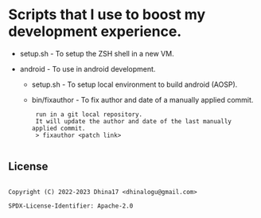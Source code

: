 # Scripts that I use to boost my development experience.


- setup.sh - To setup the ZSH shell in a new VM.

- android -  To use in android development.

    - setup.sh - To setup local environment to build android (AOSP).
    
    - bin/fixauthor - To fix author and date of a manually applied commit.
    
      ``` Add it your $PATH
       run in a git local repository.
       It will update the author and date of the last manually applied commit.
       > fixauthor <patch link>


## License


```

Copyright (C) 2022-2023 Dhina17 <dhinalogu@gmail.com>

SPDX-License-Identifier: Apache-2.0

```
